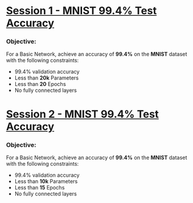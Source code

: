 # [Session 1 - MNIST 99.4% Test Accuracy](Session1/README.md)

###	Objective:
For a Basic Network, achieve an accuracy of **99.4%** on the **MNIST** dataset with the following constraints:

- 99.4% validation accuracy
- Less than **20k** Parameters
- Less than **20** Epochs
- No fully connected layers

# [Session 2 - MNIST 99.4% Test Accuracy](Session2/README.md)

###	Objective:
For a Basic Network, achieve an accuracy of **99.4%** on the **MNIST** dataset with the following constraints:

- 99.4% validation accuracy
- Less than **10k** Parameters
- Less than **15** Epochs
- No fully connected layers

